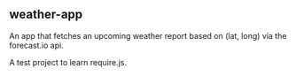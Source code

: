 ## weather-app ##

An app that fetches an upcoming weather report based on (lat, long) via the forecast.io api.

A test project to learn require.js.